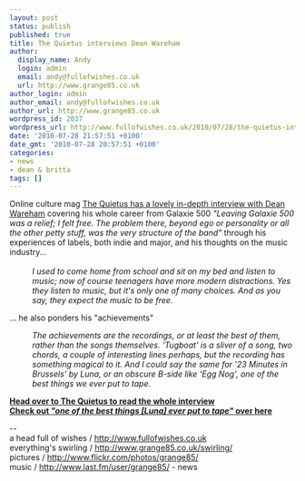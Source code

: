 ```yaml
---
layout: post
status: publish
published: true
title: The Quietus interviews Dean Wareham
author:
  display_name: Andy
  login: admin
  email: andy@fullofwishes.co.uk
  url: http://www.grange85.co.uk
author_login: admin
author_email: andy@fullofwishes.co.uk
author_url: http://www.grange85.co.uk
wordpress_id: 2037
wordpress_url: http://www.fullofwishes.co.uk/2010/07/28/the-quietus-interviews-dean-wareham/
date: '2010-07-28 21:57:51 +0100'
date_gmt: '2010-07-28 20:57:51 +0100'
categories:
- news
- dean & britta
tags: []
---
```

<div>Online culture mag <a href="http://thequietus.com/articles/04708-galaxie-500-dean-britta-interview">The Quietus has a lovely in-depth interview with Dean Wareham</a> covering his whole career from Galaxie 500 <i>&quot;Leaving Galaxie 500 was a relief; I felt free. The problem there, beyond ego or personality or all the other petty stuff, was the very structure of the band&quot;</i> through his experiences of labels, both indie and major, and his thoughts on the music industry...<br /><i><br /></i>
<div style="margin-left: 40px"><i>I used to come home from school and sit on my bed and listen to music; now of course teenagers have more modern distractions. Yes they listen to music, but it&#039;s only one of many choices. And as you say, they expect the music to be free.</i></div>
<p>... he also ponders his &quot;achievements&quot;
<p />
<div style="margin-left: 40px"><i>The achievements are the recordings, or at least the best of them, rather than the songs themselves. &#039;Tugboat&#039; is a sliver of a song, two chords, a couple of interesting lines perhaps, but the recording has something magical to it. And I could say the same for &#039;23 Minutes in Brussels&#039; by Luna, or an obscure B-side like &#039;Egg Nog&#039;, one of the best things we ever put to tape.<br /></i></div>
<p><b><a href="http://thequietus.com/articles/04708-galaxie-500-dean-britta-interview">Head over to The Quietus to read the whole interview</a></b><br /><b><a href="/2004/12/01/audio-luna-egg-nog/">Check out <i>&quot;one of the best things [Luna] ever put to tape&quot;</i> over here</a></b>
<p /> --  <br />a head full of wishes / <a href="http://www.fullofwishes.co.uk">http://www.fullofwishes.co.uk</a><br />everything&#039;s swirling / <a href="http://www.grange85.co.uk/swirling/">http://www.grange85.co.uk/swirling/</a><br /> pictures / <a href="http://www.flickr.com/photos/grange85/">http://www.flickr.com/photos/grange85/</a><br />music / <a href="http://www.last.fm/user/grange85/">http://www.last.fm/user/grange85/</a>
- news
</p></div>
